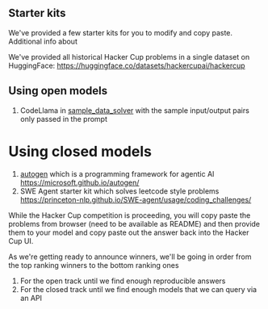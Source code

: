 ## Starter kits

We've provided a few starter kits for you to modify and copy paste. Additional info about

We've provided all historical Hacker Cup problems in a single dataset on HuggingFace: https://huggingface.co/datasets/hackercupai/hackercup

## Using open models
1. CodeLlama in [sample_data_solver](sample_data_solver) with the sample input/output pairs only passed in the prompt

# Using closed models
1. [autogen](autogen/) which is a programming framework for agentic AI https://microsoft.github.io/autogen/
2. SWE Agent starter kit which solves leetcode style problems https://princeton-nlp.github.io/SWE-agent/usage/coding_challenges/

While the Hacker Cup competition is proceeding, you will copy paste the problems from browser (need to be available as README) and then provide them to your model and copy paste out the answer back into the Hacker Cup UI.

As we're getting ready to announce winners, we'll be going in order from the top ranking winners to the bottom ranking ones
1. For the open track until we find enough reproducible answers
2. For the closed track until we find enough models that we can query via an API
